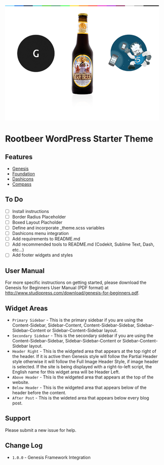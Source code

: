 ![screenshot](https://raw.githubusercontent.com/joshmedeski/rootbeer/master/screenshot.png)

# Rootbeer WordPress Starter Theme

## Features

- [Genesis](http://www.studiopress.com/)
- [Foundation](http://foundation.zurb.com/)
- [Dashicons](http://melchoyce.github.io/dashicons/)
- [Compass](http://compass-style.org/)

## To Do
- [ ] Install instructions
- [ ] Border Radius Placeholder
- [ ] Boxed Layout Placholder
- [ ] Define and incorporate _theme.scss variables
- [ ] Dashicons menu integration
- [ ] Add requirements to README.md
- [ ] Add recommended tools to README.md (Codekit, Sublime Text, Dash, etc...)
- [ ] Add footer widgets and styles

## User Manual

For more specific instructions on getting started, please download the Genesis for Beginners User Manual (PDF format) at http://www.studiopress.com/download/genesis-for-beginners.pdf.

## Widget Areas

* `Primary Sidebar` - This is the primary sidebar if you are using the Content-Sidebar, Sidebar-Content, Content-Sidebar-Sidebar, Sidebar-Sidebar-Content or Sidebar-Content-Sidebar layout.
* `Secondary Sidebar` - This is the secondary sidebar if you are using the Content-Sidebar-Sidebar, Sidebar-Sidebar-Content or Sidebar-Content-Sidebar layout.
* `Header Right` - This is the widgeted area that appears at the top right of the header. If it is active then Genesis style will follow the Partial Header style otherwise it will follow the Full Image Header Style, if image header is selected. If the site is being displayed with a right-to-left script, the English name for this widget area will be Header Left.
* `Above Header` - This is the widgeted area that appears at the top of the website.
* `Below Header` - This is the widgeted area that appears below of the header before the content.
* `After Post` - This is the wideted area that appears below every blog post.

## Support

Please submit a new issue for help.

## Change Log

* `1.0.0` - Genesis Framework Integration
